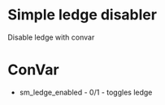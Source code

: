 # Simple ledge disabler

Disable ledge with convar

# ConVar

* sm_ledge_enabled - 0/1 - toggles ledge